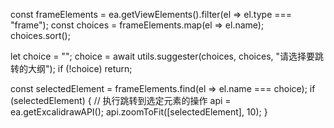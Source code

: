 const frameElements = ea.getViewElements().filter(el => el.type === "frame");
const choices = frameElements.map(el => el.name);
choices.sort();

let choice = "";
choice = await utils.suggester(choices, choices, "请选择要跳转的大纲");
if (!choice) return;

const selectedElement = frameElements.find(el => el.name === choice);
if (selectedElement) {
    // 执行跳转到选定元素的操作
    api = ea.getExcalidrawAPI();
    api.zoomToFit([selectedElement], 10);
}